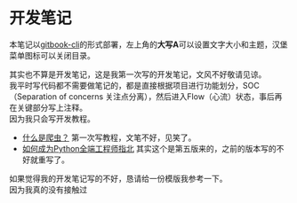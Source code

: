 # 开发笔记

本笔记以[gitbook-cli](https://github.com/GitbookIO/gitbook-cli)的形式部署，左上角的**大写A**可以设置文字大小和主题，汉堡菜单图标可以关闭目录。  

其实也不算是开发笔记，这是我第一次写的开发笔记，文风不好敬请见谅。  
我平时写代码都不需要做笔记的，都是直接根据项目进行功能划分，SOC（Separation of concerns 关注点分离），然后进入Flow（心流）状态，事后再在关键部分写上注释。   
因为我只会写开发教程。  
- [什么是爬虫？](http://spider-book.wongyusing.com/section_0/chapter_0.html) 第一次写教程，文笔不好，见笑了。
- [如何成为Python全端工程师指北](http://wongyusing.com/series/web-blog) 其实这个是第五版来的，之前的版本写的不好就重写了。  

如果觉得我的开发笔记写的不好，恳请给一份模版我参考一下。  
因为我真的没有接触过
